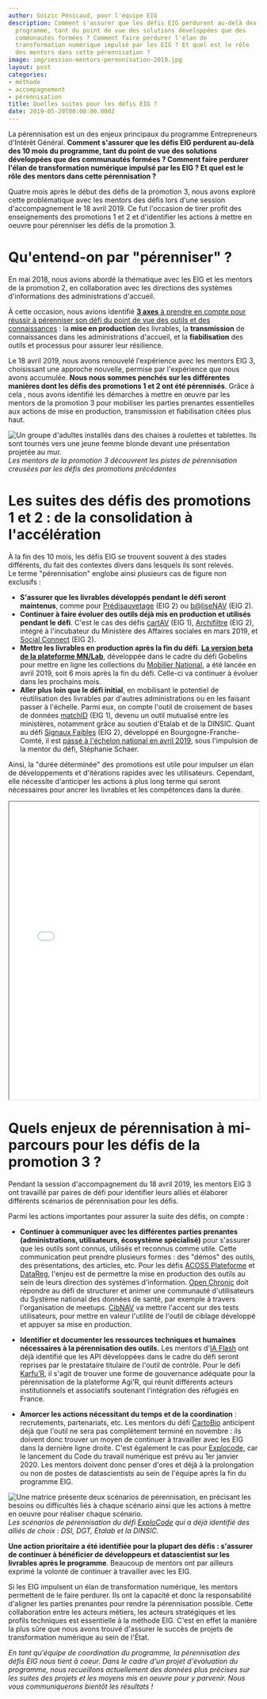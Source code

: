 ```yaml
---
author: Soizic Pénicaud, pour l'équipe EIG
description: Comment s'assurer que les défis EIG perdurent au-delà des 10 mois du
  programme, tant du point de vue des solutions développées que des
  communautés formées ? Comment faire perdurer l'élan de
  transformation numérique impulsé par les EIG ? Et quel est le rôle
  des mentors dans cette pérennisation ?
image: img/session-mentors-perennisation-2019.jpg
layout: post
categories:
- méthode
- accompagnement
- pérennisation
title: Quelles suites pour les défis EIG ?
date: 2019-05-20T00:00:00.000Z
---
```


La pérennisation est un des enjeux principaux du programme Entrepreneurs d'Intérêt Général. **Comment s'assurer que les défis EIG perdurent au-delà des 10 mois du programme, tant du point de vue des solutions développées que des communautés formées ? Comment faire perdurer l'élan de transformation numérique impulsé par les EIG ? Et quel est le rôle des mentors dans cette pérennisation ?**

Quatre mois après le début des défis de la promotion 3, nous avons exploré cette problématique avec les mentors des défis lors d'une session d'accompagnement le 18 avril 2019. Ce fut l'occasion de tirer profit des enseignements des promotions 1 et 2 et d'identifier les actions à mettre en oeuvre pour pérenniser les défis de la promotion 3.  

# Qu'entend-on par "pérenniser" ?

En mai 2018, nous avions abordé la thématique avec les EIG et les mentors de la promotion 2, en collaboration avec les directions des systèmes d'informations des administrations d'accueil.  

À cette occasion, nous avions identifié [**3 axes** à prendre en compte pour réussir à pérenniser son défi du point de vue des outils et des connaissances](https://entrepreneur-interet-general.etalab.gouv.fr/blog/2018/05/24/atelier-construction-plan-actions-avec-les-dsi.html) : la **mise en production** des livrables, la **transmission** de connaissances dans les administrations d'accueil, et la **fiabilisation** des outils et processus pour assurer leur résilience.

Le 18 avril 2019, nous avons renouvelé l'expérience avec les mentors EIG 3, choisissant une approche nouvelle, permise par l'expérience que nous avons accumulée. **Nous nous sommes penchés sur les différentes manières dont les défis des promotions 1 et 2 ont été pérennisés**. Grâce à cela , nous avons identifié les démarches à mettre en œuvre par les mentors de la promotion 3 pour mobiliser les parties prenantes essentielles aux actions de mise en production, transmission et fiabilisation citées plus haut.  

![Un groupe d'adultes installés dans des chaises à roulettes et tablettes. Ils sont tournés vers une jeune femme blonde devant une présentation projetée au mur.](https://entrepreneur-interet-general.etalab.gouv.fr/img/blog/session-mentors-perennisation-2019.jpg) _Les mentors de la promotion 3 découvrent les pistes de pérennisation creusées par les défis des promotions précédentes_

# Les suites des défis des promotions 1 et 2 : de la consolidation à l'accélération

À la fin des 10 mois, les défis EIG se trouvent souvent à des stades différents, du fait des contextes divers dans lesquels ils sont relevés. <br>
Le terme "pérennisation" englobe ainsi plusieurs cas de figure non exclusifs :
* **S'assurer que les livrables développés pendant le défi seront maintenus**, comme pour [Prédisauvetage](https://entrepreneur-interet-general.etalab.gouv.fr/defis/2018/donneesauvetagemaritime.html) (EIG 2) ou [b@liseNAV](https://entrepreneur-interet-general.etalab.gouv.fr/defis/2018/balisenav.html) (EIG 2).
* **Continuer à faire évoluer des outils déjà mis en production et utilisés pendant le défi**.  C'est le cas des défis [cartAV](https://entrepreneur-interet-general.etalab.gouv.fr/defis/2017/mi-cartav-securite-routiere.html) (EIG 1), [Archifiltre](https://entrepreneur-interet-general.etalab.gouv.fr/defis/2018/archifiltre.html) (EIG 2), intégré à l'incubateur du Ministère des Affaires sociales en mars 2019, et [Social Connect](https://entrepreneur-interet-general.etalab.gouv.fr/defis/2018/socialconnect.html) (EIG 2).
* **Mettre les livrables en production après la fin du défi**. [**La version beta de la plateforme MN/Lab**](https://collection.mobiliernational.culture.gouv.fr/recherche), développée dans le cadre du défi Gobelins pour mettre en ligne les collections du [Mobilier National](http://www.mobiliernational.culture.gouv.fr/fr/actualites/mnlab-nouvelle-plateforme-numerique-des-collections-du-mobilier-national), a été lancée en avril 2019, soit 6 mois après la fin du défi. Celle-ci va continuer à évoluer dans les prochains mois.
* **Aller plus loin que le défi initial**, en mobilisant le potentiel de réutilisation des livrables par d'autres administrations ou en les faisant passer à l'échelle. Parmi eux, on compte l'outil de croisement de bases de données [matchID](https://entrepreneur-interet-general.etalab.gouv.fr/defis/2017/mi-matchid.html) (EIG 1), devenu un outil mutualisé entre les ministères, notamment grâce au soutien d'Etalab et de la DINSIC. Quant au défi [Signaux Faibles](https://entrepreneur-interet-general.etalab.gouv.fr/defis/2018/signauxfaibles.html) (EIG 2), développé en Bourgogne-Franche-Comté, il est [passé à l'échelon national en avril 2019](https://www.etalab.gouv.fr/signaux-faibles-de-lopen-data-camp-a-une-politique-publique-fondee-sur-la-donnee), sous l'impulsion de la mentor du défi, Stéphanie Schaer.

Ainsi, la "durée déterminée" des promotions est utile pour impulser un élan de développements et d'itérations rapides avec les utilisateurs. Cependant, elle nécessite d'anticiper les actions à plus long terme qui seront nécessaires pour ancrer les livrables et les compétences dans la durée.  

<iframe src="//speakerdeck.com/player/2de2dac289f6462693e65be8cef6b0fb" style="width: 100%; height: 600px" allowfullscreen scrolling="no" allow="autoplay; encrypted-media"></iframe>

# Quels enjeux de pérennisation à mi-parcours pour les défis de la promotion 3 ?

Pendant la session d'accompagnement du 18 avril 2019, les mentors EIG 3 ont travaillé par paires de défi pour identifier leurs alliés et élaborer différents scénarios de pérennisation pour les défis.

Parmi les actions importantes pour assurer la suite des défis, on compte :

* **Continuer à communiquer avec les différentes parties prenantes (administrations, utilisateurs, écosystème spécialisé)** pour s'assurer que les outils sont connus, utilisés et reconnus comme utile. Cette communication peut prendre plusieurs formes : des "démos" des outils, des présentations, des articles, etc. Pour les défis [ACOSS Plateforme](https://entrepreneur-interet-general.etalab.gouv.fr/defis/2019/acossplateforme.html) et [DataReg](https://entrepreneur-interet-general.etalab.gouv.fr/defis/2019/datareg.html), l'enjeu est de permettre la mise en production des outils au sein de leurs direction des systèmes d'information. [Open Chronic](https://entrepreneur-interet-general.etalab.gouv.fr/defis/2019/openchronic.html) doit répondre au défi de structurer et animer une communauté d'utilisateurs du Système national des données de santé, par exemple à travers l'organisation de meetups. [CibNAV](https://entrepreneur-interet-general.etalab.gouv.fr/defis/2019/cibnav.html) va mettre l'accent sur des tests utilisateurs, pour mettre en valeur l'utilité de l'outil de ciblage développé et appuyer sa mise en production.

* **Identifier et documenter les ressources techniques et humaines nécessaires à la pérennisation des outils.** Les mentors d'[IA Flash](https://entrepreneur-interet-general.etalab.gouv.fr/defis/2019/iaflash.html) ont déjà identifié que les API développées dans le cadre du défi seront reprises par le prestataire titulaire de l'outil de contrôle. Pour le défi [Karfu’R](https://entrepreneur-interet-general.etalab.gouv.fr/defis/2019/karfur.html), il s'agit de trouver une forme de gouvernance adéquate pour la pérennisation de la plateforme Agi'R, qui réunit différents acteurs institutionnels et associatifs soutenant l'intégration des réfugiés en France.

* **Amorcer les actions nécessitant du temps et de la coordination** : recrutements, partenariats, etc. Les mentors du défi [CartoBio](https://entrepreneur-interet-general.etalab.gouv.fr/defis/2019/cartobio.html) anticipent déjà que l'outil ne sera pas complètement terminé en novembre : ils doivent donc trouver un moyen de continuer à travailler avec les EIG dans la dernière ligne droite. C'est également le cas pour [Explocode](https://entrepreneur-interet-general.etalab.gouv.fr/defis/2019/explocode.html), car le lancement du Code du travail numérique est prévu au 1er janvier 2020. Les mentors doivent donc penser d'ores et déjà à la prolongation ou non de postes de datascientists au sein de l'équipe après la fin du programme EIG.

![Une matrice présente deux scénarios de pérennisation, en précisant les besoins ou difficultés liés à chaque scénario ainsi que les actions à mettre en oeuvre pour réaliser chaque scénario.](https://entrepreneur-interet-general.etalab.gouv.fr/img/blog/matrice-perennisation-explocode.png) _Les scénarios de pérennisation du défi [ExploCode](https://entrepreneur-interet-general.etalab.gouv.fr/defis/2019/explocode.html) qui a déjà identifié des alliés de choix : DSI, DGT, Etalab et la DINSIC._

**Une action prioritaire a été identifiée pour la plupart des défis : s'assurer de continuer à bénéficier de développeurs et datascientist sur les livrables après le programme**. Beaucoup de mentors ont par ailleurs exprimé la volonté de continuer à travailler avec les EIG.

Si les EIG impulsent un élan de transformation numérique, les mentors permettent de le faire perdurer. Ils ont la capacité et donc la responsabilité d'aligner les parties prenantes pour rendre la pérennisation possible. Cette collaboration entre les acteurs métiers, les acteurs stratégiques et les profils techniques est essentielle à la méthode EIG. C'est en effet la manière la plus sûre que nous avons trouvé d'assurer le succès de projets de transformation numérique au sein de l'État.

_En tant qu'équipe de coordination du programme, la pérennisation des défis EIG nous tient à coeur. Dans le cadre d'un projet d'évaluation du programme, nous recueillons actuellement des données plus précises sur les suites des projets et les moyens mis en oeuvre pour y parvenir. Nous vous communiquerons bientôt les résultats !_
